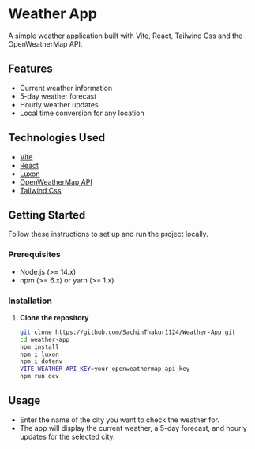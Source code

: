 # Weather App

A simple weather application built with Vite, React, Tailwind Css and the OpenWeatherMap API.

## Features

- Current weather information
- 5-day weather forecast
- Hourly weather updates
- Local time conversion for any location

## Technologies Used

- [Vite](https://vitejs.dev/)
- [React](https://reactjs.org/)
- [Luxon](https://moment.github.io/luxon/#/)
- [OpenWeatherMap API](https://openweathermap.org/api)
- [Tailwind Css](https://tailwindcss.com/docs/guides/vite)

## Getting Started

Follow these instructions to set up and run the project locally.

### Prerequisites

- Node.js (>= 14.x)
- npm (>= 6.x) or yarn (>= 1.x)

### Installation

1. **Clone the repository**

   ```bash
   git clone https://github.com/SachinThakur1124/Weather-App.git
   cd weather-app
   npm install
   npm i luxon
   npm i dotenv
   VITE_WEATHER_API_KEY=your_openweathermap_api_key
   npm run dev

## Usage
- Enter the name of the city you want to check the weather for.
- The app will display the current weather, a 5-day forecast, and hourly updates for the selected city.
   
